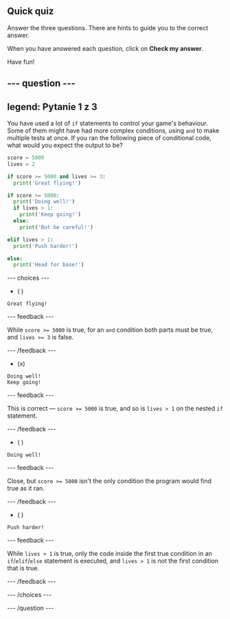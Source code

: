 ## Quick quiz

Answer the three questions. There are hints to guide you to the correct answer.

When you have answered each question, click on **Check my answer**.

Have fun!

--- question ---
---
legend: Pytanie 1 z 3
---

You have used a lot of `if` statements to control your game's behaviour. Some of them might have had more complex conditions, using `and` to make multiple tests at once. If you ran the following piece of conditional code, what would you expect the output to be?

```python
score = 5000
lives = 2

if score >= 5000 and lives >= 3:
  print('Great flying!')

if score >= 5000: 
  print('Doing well!')
  if lives > 1:
    print('Keep going!')
  else:
    print('But be careful!')

elif lives > 1:
  print('Push harder!')

else:
  print('Head for base!')
```

--- choices ---

- ( )
```
Great flying!
```
  --- feedback ---

While `score >= 5000` is true, for an `and` condition both parts must be true, and `lives >= 3` is false.

  --- /feedback ---

- (x)
```
Doing well!
Keep going!
```
  --- feedback ---

This is correct — `score >= 5000` is true, and so is `lives > 1` on the nested `if` statement.

  --- /feedback ---

- ( )
```
Doing well!
```
  --- feedback ---

Close, but `score >= 5000` isn't the only condition the program would find true as it ran.

  --- /feedback ---

- ( )
```
Push harder!
```
  --- feedback ---

While `lives > 1` is true, only the code inside the first true condition in an `if`/`elif`/`else` statement is executed, and `lives > 1` is not the first condition that is true.

  --- /feedback ---

--- /choices ---

--- /question ---
